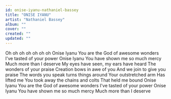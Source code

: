 ```yaml
---
id: onise-iyanu-nathaniel-bassey
title: "ONISE IYANU"
artist: "Nathaniel Bassey"
album: ""
cover: ""
created: ""
updated: ""
---
```


Oh oh oh oh oh oh oh
Onise Iyanu
You are the God of awesome wonders
I've tasted of your power
Onise Iyanu
You have shown me so much mercy
Much more than I deserve
My eyes have seen, my ears have heard
The wonders of your praise
Creation bows in awe of you
And we join to give you praise
The words you speak turns things around
Your outstretched arm
Has lifted me
You took away the chains and colts
That held me bound
Onise Iyanu
You are the God of awesome wonders
I've tasted of your power
Onise Iyanu
You have shown me so much mercy
Much more than I deserve
